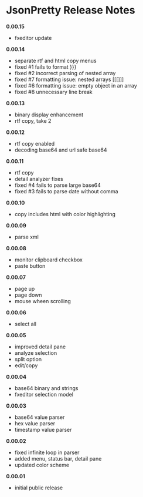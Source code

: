 # JsonPretty Release Notes

**0.00.15**
- fxeditor update

**0.00.14**
- separate rtf and html copy menus
- fixed #1 fails to format }}}
- fixed #2 incorrect parsing of nested array 
- fixed #7 formatting issue: nested arrays [[[]]] 
- fixed #6 formatting issue: empty object in an array
- fixed #8 unnecessary line break

**0.00.13**
- binary display enhancement
- rtf copy, take 2

**0.00.12**
- rtf copy enabled
- decoding base64 and url safe base64

**0.00.11**
- rtf copy
- detail analyzer fixes
- fixed #4 fails to parse large base64 
- fixed #3 fails to parse date without comma

**0.00.10**
- copy includes html with color highlighting

**0.00.09**
- parse xml

**0.00.08**
- monitor clipboard checkbox
- paste button

**0.00.07**
- page up
- page down
- mouse wheen scrolling

**0.00.06**
- select all

**0.00.05**
- improved detail pane
- analyze selection
- split option
- edit/copy

**0.00.04**
- base64 binary and strings
- fxeditor selection model

**0.00.03**
- base64 value parser
- hex value parser
- timestamp value parser

**0.00.02**
- fixed infinite loop in parser
- added menu, status bar, detail pane
- updated color scheme

**0.00.01**
- initial public release